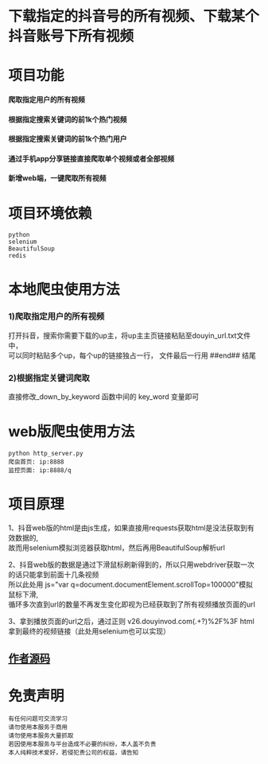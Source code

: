 # 下载指定的抖音号的所有视频、下载某个抖音账号下所有视频


# 项目功能
#### 爬取指定用户的所有视频
#### 根据指定搜索关键词的前1k个热门视频
#### 根据指定搜索关键词的前1k个热门用户
#### 通过手机app分享链接直接爬取单个视频或者全部视频
#### 新增web端，一键爬取所有视频

# 项目环境依赖
```
python
selenium
BeautifulSoup
redis
```

# 本地爬虫使用方法
### 1)爬取指定用户的所有视频

打开抖音，搜索你需要下载的up主，将up主主页链接粘贴至douyin_url.txt文件中，      
可以同时粘贴多个up，每个up的链接独占一行， 文件最后一行用 ##end## 结尾

### 2)根据指定关键词爬取
直接修改_down_by_keyword 函数中间的 key_word 变量即可



# web版爬虫使用方法  
```
python http_server.py
爬虫首页: ip:8888
监控页面: ip:8888/q
```


# 项目原理
1、抖音web版的html是由js生成，如果直接用requests获取html是没法获取到有效数据的,  
     故而用selenium模拟浏览器获取html，然后再用BeautifulSoup解析url  

2、抖音web版的数据是通过下滑鼠标刷新得到的，所以只用webdriver获取一次的话只能拿到前面十几条视频  
     所以此处用 js="var q=document.documentElement.scrollTop=100000"模拟鼠标下滑,  
     循环多次直到url的数量不再发生变化即视为已经获取到了所有视频播放页面的url  

3、拿到播放页面的url之后，通过正则 v26.douyinvod.com(.+?)%2F%3F html拿到最终的视频链接（此处用selenium也可以实现）


## [作者源码](https://github.com/Mrhs121/Douyin-DownloadAllVideo)  

#  免责声明
```
有任何问题可交流学习  
请勿使用本服务于商用  
请勿使用本服务大量抓取  
若因使用本服务与平台造成不必要的纠纷，本人盖不负责  
本人纯粹技术爱好，若侵犯贵公司的权益，请告知  
```
